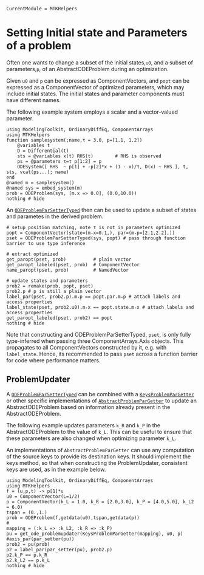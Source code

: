 ```@meta
CurrentModule = MTKHelpers
```

# Setting Initial state and Parameters of a problem

Often one wants to change a subset of the initial
states,`u0`, and a subset of parameters,`p`, of an AbstractODEProblem during an optimization.

Given `u0` and `p` can be expressed as ComponentVectors, 
and `popt` can be expressed as a ComponentVector of optimized parameters, 
which may include initial states. The initial states and parameter components 
must have different names.

The following example system employs a scalar and a vector-valued parameter.
```@example doc
using ModelingToolkit, OrdinaryDiffEq, ComponentArrays
using MTKHelpers
function samplesystem(;name,τ = 3.0, p=[1.1, 1.2]) 
    @variables t 
    D = Differential(t) 
    sts = @variables x(t) RHS(t)        # RHS is observed
    ps = @parameters τ=τ p[1:2] = p 
    ODESystem([ RHS  ~ p[1] + -p[2]*x + (1 - x)/τ, D(x) ~ RHS ], t, sts, vcat(ps...); name)
end                     
@named m = samplesystem()
@named sys = embed_system(m)
prob = ODEProblem(sys, [m.x => 0.0], (0.0,10.0))
nothing # hide
```

An [`ODEProblemParSetterTyped`](@ref) then can be used to update a subset of states
and parametes in the derived problem.

```@example doc
# setup position matching, note τ is not in parameters optimized
popt = ComponentVector(state=(m₊x=0.1,), par=(m₊p=[2.1,2.2],)) 
pset = ODEProblemParSetterTyped(sys, popt) # pass through function barrier to use type inference

# extract optimized 
get_paropt(pset, prob)          # plain vector
get_paropt_labeled(pset, prob)  # ComponentVector
name_paropt(pset, prob)         # NamedVector 

# update states and parameters
prob2 = remake(prob, popt, pset)
prob2.p # p is still a plain vector
label_par(pset, prob2.p).m₊p == popt.par.m₊p # attach labels and access properties
label_state(pset, prob2.u0).m₊x == popt.state.m₊x # attach labels and access properties
get_paropt_labeled(pset, prob2) == popt
nothing # hide
```

Note that constructing and ODEProblemParSetterTyped, `pset`, is only fully type-inferred 
when passing three ComponentArrays.Axis objects. This propagates to all ComponentVectors 
constructed by it, e.g. with `label_state`.
Hence, its recommended to pass `pset` across a function barrier for code
where performance matters.

## ProblemUpdater
A [`ODEProblemParSetterTyped`](@ref) can be combined with a [`KeysProblemParGetter`](@ref)
or other specific implementations of [`AbstractProblemParGetter`](@ref) to 
update an AbstractODEProblem based on information already present in the AbstractODEProblem.

The following example updates parameters `k_R` and `k_P` in the AbstractODEProblem
to the value of `k_L`. This can be useful to ensure that these parameters
are also changed when optimizing parameter `k_L`.

An implementations of `AbstractProblemParGetter` can use any computation of
the source keys to provide its destination keys. It should implement the keys method,
so that when constructing the ProblemUpdater, consistent keys are used,
as in the example below.

```@example doc
using ModelingToolkit, OrdinaryDiffEq, ComponentArrays
using MTKHelpers
f = (u,p,t) -> p[1]*u
u0 = ComponentVector(L=1/2)
p = ComponentVector(k_L = 1.0, k_R = [2.0,3.0], k_P = [4.0,5.0], k_L2 = 6.0)
tspan = (0.,1.)
prob = ODEProblem(f,getdata(u0),tspan,getdata(p))
#
mapping = (:k_L => :k_L2, :k_R => :k_P)
pu = get_ode_problemupdater(KeysProblemParGetter(mapping), u0, p)
#axis_par(par_setter(pu))
prob2 = pu(prob)
p2 = label_par(par_setter(pu), prob2.p)
p2.k_P == p.k_R
p2.k_L2 == p.k_L
nothing # hide
```
